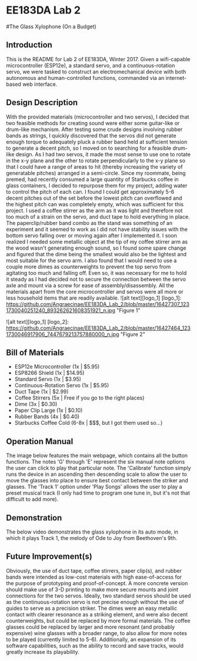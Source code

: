 # EE183DA Lab 2
#The Glass Xylophone (On a Budget)
## Introduction
This is the README for Lab 2 of EE183DA, Winter 2017. Given a wifi-capable microcontroller (ESP12e), a standard servo, and a continuous-rotation servo, we were tasked to construct an electromechanical device with both autonomous and human-controlled functions, commanded via an internet-based web interface.

## Design Description
With the provided materials (microcontroller and two servos), I decided that two feasible methods for creating sound were either some guitar-like or drum-like mechanism. After testing some crude designs involving rubber bands as strings, I quickly discovered that the servos did not generate enough torque to adequately pluck a rubber band held at sufficient tension to generate a decent pitch, so I moved on to searching for a feasible drum-like design. As I had two servos, it made the most sense to use one to rotate in the x-y plane and the other to rotate perpendicularly to the x-y plane so that I could have a range of areas to hit (thereby increasing the variety of generatable pitches) arranged in a semi-circle. Since my roommate, being premed, had recently consumed a large quantity of Starbucks coffee in glass containers, I decided to repurpose them for my project, adding water to control the pitch of each can. I found I could get approximately 5-6 decent pitches out of the set before the lowest pitch can overflowed and the highest pitch can was completely empty, which was sufficient for this project. I used a coffee stirrer as the arm as it was light and therefore not too much of a strain on the servo, and duct tape to hold everything in place. The paperclip/rubber band combo as the stand was something of an experiment and it seemed to work as I did not have stability issues with the bottom servo falling over or moving again after I implemented it. I soon realized I needed some metallic object at the tip of my coffee stirrer arm as the wood wasn't generating enough sound, so I found some spare change and figured that the dime being the smallest would also be the lightest and most suitable for the servo arm. I also found that I would need to use a couple more dimes as counterweights to prevent the top servo from agitating too much and falling off. Even so, it was necessary for me to hold it steady as I had decided not to secure the connection between the servo axle and mount via a screw for ease of assembly/disassembly. All the materials apart from the core microcontroller and servos were all more or less household items that are readily available.
![alt text][logo_1]
[logo_1]: https://github.com/Angraecinae/EE183DA_Lab_2/blob/master/16427307_1231730040251240_893262621608351921_n.jpg "Figure 1"

![alt text][logo_1]
[logo_2]: https://github.com/Angraecinae/EE183DA_Lab_2/blob/master/16427464_1231730046917906_7447679213757880000_n.jpg "Figure 2"

## Bill of Materials
- ESP12e Microcontroller (1x | $5.95)
- ESP8266 Shield (1x | $14.95)
- Standard Servo (1x | $3.95)
- Continuous-Rotation Servo (1x | $5.95)
- Duct Tape (1x | $2.99)
- Coffee Stirrers (5x | Free if you go to the right places)
- Dime (3x | $0.30)
- Paper Clip Large (1x | $0.10)
- Rubber Bands (4x | $0.40)
- Starbucks Coffee Cold (6-8x | $$$, but I got them used so...)

## Operation Manual
The image below features the main webpage, which contains all the button functions. The notes 'G' through 'E' represent the six manual note options the user can click to play that particular note. The 'Calibrate' function simply runs the device in an ascending then descending scale to allow the user to move the glasses into place to ensure best contact between the striker and glasses. The 'Track 1' option under 'Play Songs' allows the user to play a preset musical track (I only had time to program one tune in, but it's not that difficult to add more).

## Demonstration
The below video demonstrates the glass xylophone in its auto mode, in which it plays Track 1, the melody of Ode to Joy from Beethoven's 9th. 

## Future Improvement(s)
Obviously, the use of duct tape, coffee stirrers, paper clip(s), and rubber bands were intended as low-cost materials with high ease-of-access for the purpose of prototyping and proof-of-concept. A more concrete version should make use of 3-D printing to make more secure mounts and joint connections for the two servos. Ideally, two standard servos should be used as the continuous-rotation servo is not precise enough without the use of guides to serve as a precision striker. The dimes were an easy metallic contact with clearer resonance as a striking element, and were also decent counterweights, but could be replaced by more formal materials. The coffee glasses could be replaced by larger and more resonant (and probably expensive) wine glasses with a broader range, to also allow for more notes to be played (currently limited to 5-6). Additionally, an expansion of its software capabilities, such as the ability to record and save tracks, would greatly increase its playability.   
